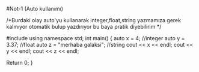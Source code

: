 #Not-1
(Auto kullanımı)

/*Burdaki olay auto'yu kullanarak integer,float,string yazmamıza
gerek kalmıyor otomatik bulup yazdırıyor bu baya pratik diyebilirim
*/

#include <iostream>
using namespace std;
int main()
{
auto x = 4; //integer
auto y = 3.37; //float
auto z = "merhaba galaksi"; //string
cout << x << endl;
cout << y << endl;
cout << z << endl;

Return 0;
}
